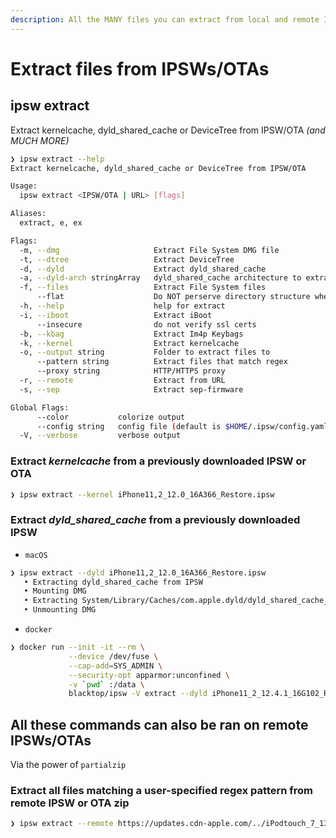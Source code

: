 ```yaml
---
description: All the MANY files you can extract from local and remote IPSWs/OTAs.
---
```


# Extract files from IPSWs/OTAs

## **ipsw extract**

Extract kernelcache, dyld_shared_cache or DeviceTree from IPSW/OTA *(and MUCH MORE)*

```bash
❯ ipsw extract --help
Extract kernelcache, dyld_shared_cache or DeviceTree from IPSW/OTA

Usage:
  ipsw extract <IPSW/OTA | URL> [flags]

Aliases:
  extract, e, ex

Flags:
  -m, --dmg                     Extract File System DMG file
  -t, --dtree                   Extract DeviceTree
  -d, --dyld                    Extract dyld_shared_cache
  -a, --dyld-arch stringArray   dyld_shared_cache architecture to extract
  -f, --files                   Extract File System files
      --flat                    Do NOT perserve directory structure when extracting
  -h, --help                    help for extract
  -i, --iboot                   Extract iBoot
      --insecure                do not verify ssl certs
  -b, --kbag                    Extract Im4p Keybags
  -k, --kernel                  Extract kernelcache
  -o, --output string           Folder to extract files to
      --pattern string          Extract files that match regex
      --proxy string            HTTP/HTTPS proxy
  -r, --remote                  Extract from URL
  -s, --sep                     Extract sep-firmware

Global Flags:
      --color           colorize output
      --config string   config file (default is $HOME/.ipsw/config.yaml)
  -V, --verbose         verbose output

```

### Extract _kernelcache_ from a previously downloaded IPSW or OTA

```bash
❯ ipsw extract --kernel iPhone11,2_12.0_16A366_Restore.ipsw
```

### Extract _dyld_shared_cache_ from a previously downloaded IPSW

- `macOS`

```bash
❯ ipsw extract --dyld iPhone11,2_12.0_16A366_Restore.ipsw
   • Extracting dyld_shared_cache from IPSW
   • Mounting DMG
   • Extracting System/Library/Caches/com.apple.dyld/dyld_shared_cache_arm64e to dyld_shared_cache
   • Unmounting DMG
```

- `docker`

```bash
❯ docker run --init -it --rm \
             --device /dev/fuse \
             --cap-add=SYS_ADMIN \
             --security-opt apparmor:unconfined \
             -v `pwd` :/data \
             blacktop/ipsw -V extract --dyld iPhone11_2_12.4.1_16G102_Restore.ipsw
```

## All these commands can also be ran on remote IPSWs/OTAs

Via the power of `partialzip`

### Extract all files matching a user-specified regex pattern from remote IPSW or OTA zip

```bash
❯ ipsw extract --remote https://updates.cdn-apple.com/../iPodtouch_7_13.3_17C54_Restore.ipsw --pattern '.*BuidManifest.plist$'
```
